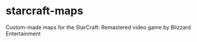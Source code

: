 # starcraft-maps
Custom-made maps for the StarCraft: Remastered video game by Blizzard Entertainment
